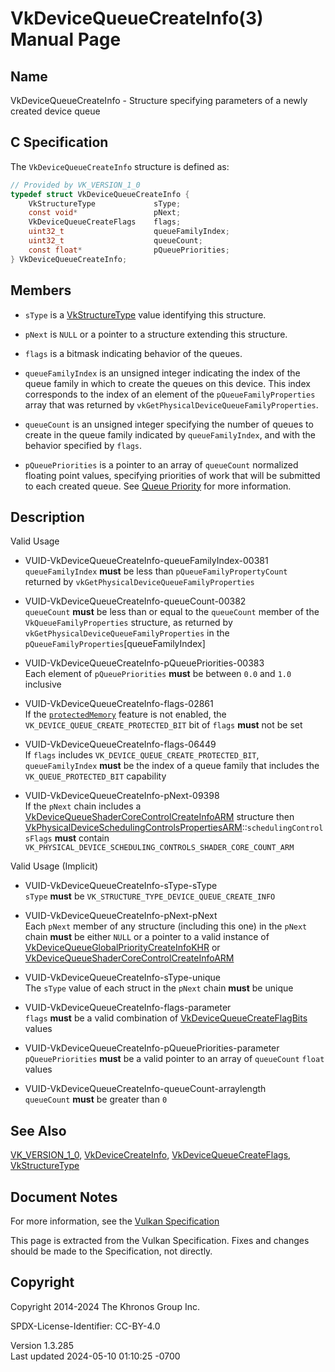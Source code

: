 # VkDeviceQueueCreateInfo(3) Manual Page

## Name

VkDeviceQueueCreateInfo - Structure specifying parameters of a newly
created device queue



## <a href="#_c_specification" class="anchor"></a>C Specification

The `VkDeviceQueueCreateInfo` structure is defined as:

``` c
// Provided by VK_VERSION_1_0
typedef struct VkDeviceQueueCreateInfo {
    VkStructureType             sType;
    const void*                 pNext;
    VkDeviceQueueCreateFlags    flags;
    uint32_t                    queueFamilyIndex;
    uint32_t                    queueCount;
    const float*                pQueuePriorities;
} VkDeviceQueueCreateInfo;
```

## <a href="#_members" class="anchor"></a>Members

- `sType` is a [VkStructureType](https://registry.khronos.org/vulkan/specs/1.3-extensions/man/html/VkStructureType.html) value identifying
  this structure.

- `pNext` is `NULL` or a pointer to a structure extending this
  structure.

- `flags` is a bitmask indicating behavior of the queues.

- `queueFamilyIndex` is an unsigned integer indicating the index of the
  queue family in which to create the queues on this device. This index
  corresponds to the index of an element of the `pQueueFamilyProperties`
  array that was returned by `vkGetPhysicalDeviceQueueFamilyProperties`.

- `queueCount` is an unsigned integer specifying the number of queues to
  create in the queue family indicated by `queueFamilyIndex`, and with
  the behavior specified by `flags`.

- `pQueuePriorities` is a pointer to an array of `queueCount` normalized
  floating point values, specifying priorities of work that will be
  submitted to each created queue. See <a
  href="https://registry.khronos.org/vulkan/specs/1.3-extensions/html/vkspec.html#devsandqueues-priority"
  target="_blank" rel="noopener">Queue Priority</a> for more
  information.

## <a href="#_description" class="anchor"></a>Description

Valid Usage

- <a href="#VUID-VkDeviceQueueCreateInfo-queueFamilyIndex-00381"
  id="VUID-VkDeviceQueueCreateInfo-queueFamilyIndex-00381"></a>
  VUID-VkDeviceQueueCreateInfo-queueFamilyIndex-00381  
  `queueFamilyIndex` **must** be less than `pQueueFamilyPropertyCount`
  returned by `vkGetPhysicalDeviceQueueFamilyProperties`

- <a href="#VUID-VkDeviceQueueCreateInfo-queueCount-00382"
  id="VUID-VkDeviceQueueCreateInfo-queueCount-00382"></a>
  VUID-VkDeviceQueueCreateInfo-queueCount-00382  
  `queueCount` **must** be less than or equal to the `queueCount` member
  of the `VkQueueFamilyProperties` structure, as returned by
  `vkGetPhysicalDeviceQueueFamilyProperties` in the
  `pQueueFamilyProperties`\[queueFamilyIndex\]

- <a href="#VUID-VkDeviceQueueCreateInfo-pQueuePriorities-00383"
  id="VUID-VkDeviceQueueCreateInfo-pQueuePriorities-00383"></a>
  VUID-VkDeviceQueueCreateInfo-pQueuePriorities-00383  
  Each element of `pQueuePriorities` **must** be between `0.0` and `1.0`
  inclusive

- <a href="#VUID-VkDeviceQueueCreateInfo-flags-02861"
  id="VUID-VkDeviceQueueCreateInfo-flags-02861"></a>
  VUID-VkDeviceQueueCreateInfo-flags-02861  
  If the <a
  href="https://registry.khronos.org/vulkan/specs/1.3-extensions/html/vkspec.html#features-protectedMemory"
  target="_blank" rel="noopener"><code>protectedMemory</code></a>
  feature is not enabled, the `VK_DEVICE_QUEUE_CREATE_PROTECTED_BIT` bit
  of `flags` **must** not be set

- <a href="#VUID-VkDeviceQueueCreateInfo-flags-06449"
  id="VUID-VkDeviceQueueCreateInfo-flags-06449"></a>
  VUID-VkDeviceQueueCreateInfo-flags-06449  
  If `flags` includes `VK_DEVICE_QUEUE_CREATE_PROTECTED_BIT`,
  `queueFamilyIndex` **must** be the index of a queue family that
  includes the `VK_QUEUE_PROTECTED_BIT` capability

- <a href="#VUID-VkDeviceQueueCreateInfo-pNext-09398"
  id="VUID-VkDeviceQueueCreateInfo-pNext-09398"></a>
  VUID-VkDeviceQueueCreateInfo-pNext-09398  
  If the `pNext` chain includes a
  [VkDeviceQueueShaderCoreControlCreateInfoARM](https://registry.khronos.org/vulkan/specs/1.3-extensions/man/html/VkDeviceQueueShaderCoreControlCreateInfoARM.html)
  structure then
  [VkPhysicalDeviceSchedulingControlsPropertiesARM](https://registry.khronos.org/vulkan/specs/1.3-extensions/man/html/VkPhysicalDeviceSchedulingControlsPropertiesARM.html)::`schedulingControlsFlags`
  **must** contain
  `VK_PHYSICAL_DEVICE_SCHEDULING_CONTROLS_SHADER_CORE_COUNT_ARM`

Valid Usage (Implicit)

- <a href="#VUID-VkDeviceQueueCreateInfo-sType-sType"
  id="VUID-VkDeviceQueueCreateInfo-sType-sType"></a>
  VUID-VkDeviceQueueCreateInfo-sType-sType  
  `sType` **must** be `VK_STRUCTURE_TYPE_DEVICE_QUEUE_CREATE_INFO`

- <a href="#VUID-VkDeviceQueueCreateInfo-pNext-pNext"
  id="VUID-VkDeviceQueueCreateInfo-pNext-pNext"></a>
  VUID-VkDeviceQueueCreateInfo-pNext-pNext  
  Each `pNext` member of any structure (including this one) in the
  `pNext` chain **must** be either `NULL` or a pointer to a valid
  instance of
  [VkDeviceQueueGlobalPriorityCreateInfoKHR](https://registry.khronos.org/vulkan/specs/1.3-extensions/man/html/VkDeviceQueueGlobalPriorityCreateInfoKHR.html)
  or
  [VkDeviceQueueShaderCoreControlCreateInfoARM](https://registry.khronos.org/vulkan/specs/1.3-extensions/man/html/VkDeviceQueueShaderCoreControlCreateInfoARM.html)

- <a href="#VUID-VkDeviceQueueCreateInfo-sType-unique"
  id="VUID-VkDeviceQueueCreateInfo-sType-unique"></a>
  VUID-VkDeviceQueueCreateInfo-sType-unique  
  The `sType` value of each struct in the `pNext` chain **must** be
  unique

- <a href="#VUID-VkDeviceQueueCreateInfo-flags-parameter"
  id="VUID-VkDeviceQueueCreateInfo-flags-parameter"></a>
  VUID-VkDeviceQueueCreateInfo-flags-parameter  
  `flags` **must** be a valid combination of
  [VkDeviceQueueCreateFlagBits](https://registry.khronos.org/vulkan/specs/1.3-extensions/man/html/VkDeviceQueueCreateFlagBits.html) values

- <a href="#VUID-VkDeviceQueueCreateInfo-pQueuePriorities-parameter"
  id="VUID-VkDeviceQueueCreateInfo-pQueuePriorities-parameter"></a>
  VUID-VkDeviceQueueCreateInfo-pQueuePriorities-parameter  
  `pQueuePriorities` **must** be a valid pointer to an array of
  `queueCount` `float` values

- <a href="#VUID-VkDeviceQueueCreateInfo-queueCount-arraylength"
  id="VUID-VkDeviceQueueCreateInfo-queueCount-arraylength"></a>
  VUID-VkDeviceQueueCreateInfo-queueCount-arraylength  
  `queueCount` **must** be greater than `0`

## <a href="#_see_also" class="anchor"></a>See Also

[VK_VERSION_1_0](https://registry.khronos.org/vulkan/specs/1.3-extensions/man/html/VK_VERSION_1_0.html),
[VkDeviceCreateInfo](https://registry.khronos.org/vulkan/specs/1.3-extensions/man/html/VkDeviceCreateInfo.html),
[VkDeviceQueueCreateFlags](https://registry.khronos.org/vulkan/specs/1.3-extensions/man/html/VkDeviceQueueCreateFlags.html),
[VkStructureType](https://registry.khronos.org/vulkan/specs/1.3-extensions/man/html/VkStructureType.html)

## <a href="#_document_notes" class="anchor"></a>Document Notes

For more information, see the <a
href="https://registry.khronos.org/vulkan/specs/1.3-extensions/html/vkspec.html#VkDeviceQueueCreateInfo"
target="_blank" rel="noopener">Vulkan Specification</a>

This page is extracted from the Vulkan Specification. Fixes and changes
should be made to the Specification, not directly.

## <a href="#_copyright" class="anchor"></a>Copyright

Copyright 2014-2024 The Khronos Group Inc.

SPDX-License-Identifier: CC-BY-4.0

Version 1.3.285  
Last updated 2024-05-10 01:10:25 -0700
